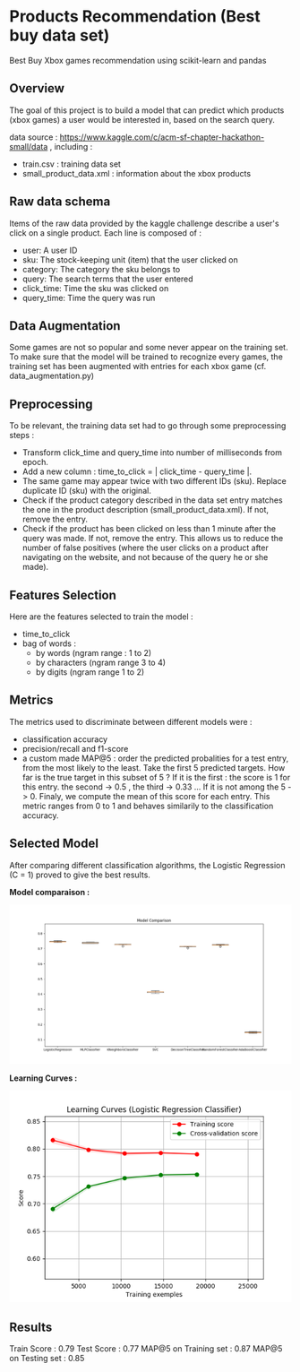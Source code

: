 # Products Recommendation (Best buy data set)

Best Buy Xbox games recommendation using scikit-learn and pandas


## Overview

The goal of this project is to build a model that can predict which products (xbox games) a user would be interested in, based on the search query.

data source : https://www.kaggle.com/c/acm-sf-chapter-hackathon-small/data , including :

- train.csv : training data set
- small_product_data.xml : information about the xbox products

## Raw data schema

Items of the raw data provided by the kaggle challenge describe a user's click on a single product.
Each line is composed of :

- user: A user ID
- sku: The stock-keeping unit (item) that the user clicked on
- category: The category the sku belongs to
- query: The search terms that the user entered
- click_time: Time the sku was clicked on
- query_time: Time the query was run

## Data Augmentation

Some games are not so popular and some never appear on the training set. To make sure that the model will be trained to recognize every games, the training set has been augmented with entries for each xbox game (cf. data_augmentation.py)

## Preprocessing

To be relevant, the training data set had to go through some preprocessing steps :

- Transform click_time and query_time into number of milliseconds from epoch.
- Add a new column : time_to_click = | click_time - query_time |.
- The same game may appear twice with two different IDs (sku). Replace duplicate ID (sku) with the original.
- Check if the product category described in the data set entry matches the one in the product description (small_product_data.xml). If not, remove the entry.
- Check if the product has been clicked on less than 1 minute after the query was made. If not, remove the entry. This allows us to reduce the number of false positives (where the user clicks on a product after navigating on the website, and not because of the query he or she made).

## Features Selection

Here are the features selected to train the model :

- time_to_click
- bag of words : 
	- by words (ngram range : 1 to 2)
	- by characters (ngram range 3 to 4)
	- by digits (ngram range 1 to 2)

## Metrics

The metrics used to discriminate between different models were :

- classification accuracy
- precision/recall and f1-score
- a custom made MAP@5 : order the predicted probalities for a test entry, from the most likely to the least. Take the first 5 predicted targets. How far is the true target in this subset of 5 ? If it is the first : the score is 1 for this entry. the second -> 0.5 , the third -> 0.33 ... If it is not among the 5 -> 0. Finaly, we compute the mean of this score for each entry. This metric ranges from 0 to 1 and behaves similarily to the classification accuracy.

## Selected Model

After comparing different classification algorithms, the Logistic Regression (C = 1) proved to give the best results.

**Model comparaison :**

![Project sketch](https://github.com/m-baaziz/best_buy_recommendation_kaggle/blob/master/reports/model_comparaison.png)

**Learning Curves :**

![Project sketch](https://github.com/m-baaziz/best_buy_recommendation_kaggle/blob/master/reports/learning_curves.png)

## Results

Train Score : 0.79   Test Score : 0.77   MAP@5 on Training set : 0.87   MAP@5 on Testing set : 0.85 
